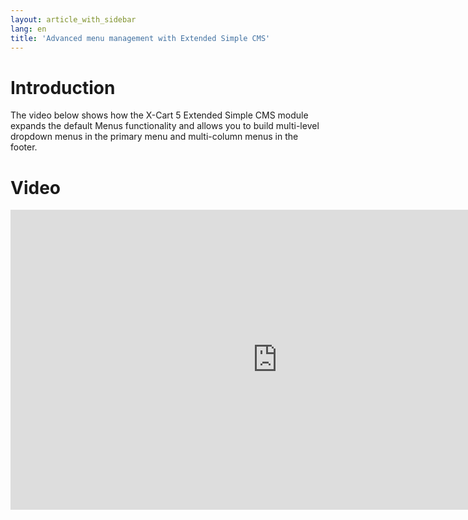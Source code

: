 ```yaml
---
layout: article_with_sidebar
lang: en
title: 'Advanced menu management with Extended Simple CMS'
---
```

# Introduction

The video below shows how the X-Cart 5 Extended Simple CMS module expands the default Menus functionality and allows you to build multi-level dropdown menus in the primary menu and multi-column menus in the footer.

# Video

<iframe class="youtube-player" type="text/html" style="width: 853px; height: 480px" src="https://www.youtube.com/embed/_HNK2PRr_Io" frameborder="0"></iframe>